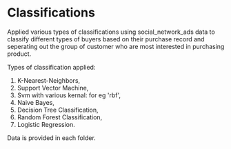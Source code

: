 # Classifications
Applied various types of classifications using social_network_ads data to classify different types of buyers based on their purchase record and seperating out the group of customer who are most interested in purchasing product.

Types of classification applied:

1. K-Nearest-Neighbors, 
2. Support Vector Machine, 
3. Svm with various kernal: for eg 'rbf', 
4. Naive Bayes, 
5. Decision Tree Classification, 
6. Random Forest Classification, 
7. Logistic Regression.

Data is provided in each folder. 

